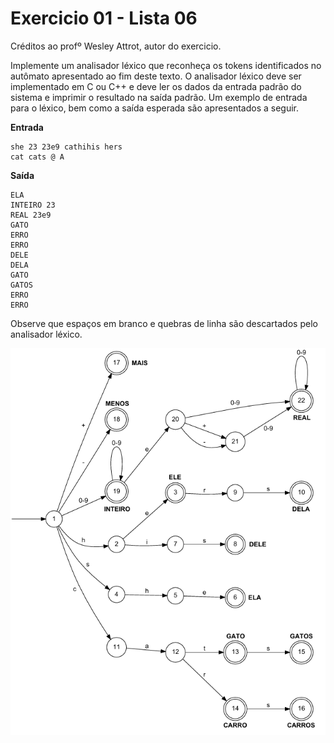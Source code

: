 # Exercicio 01 - Lista 06

Créditos ao profº Wesley Attrot, autor do exercicio.

Implemente um analisador léxico que reconheça os tokens identificados no autômato apresentado ao fim deste texto. O analisador léxico deve ser implementado em C ou C++ e deve ler os dados da entrada padrão do sistema e imprimir o resultado na saída padrão.
Um exemplo de entrada para o léxico, bem como a saída esperada são apresentados a seguir.

**Entrada**
```
she 23 23e9 cathihis hers
cat cats @ A
```

**Saída**
```
ELA
INTEIRO 23
REAL 23e9
GATO
ERRO
ERRO
DELE
DELA
GATO
GATOS
ERRO
ERRO
```

Observe que espaços em branco e quebras de linha são descartados pelo analisador léxico.

![automato](../Imagens/automato-L6Ex01.png)